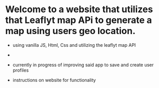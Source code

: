 # Welcome to a website that utilizes that Leaflyt map APi to generate a map using users geo location.

- using vanilla JS, Html, Css and utilizing the leaflyt map API
-

- currently in progress of improving said app to save and create user profiles

- instructions on website for functionality

